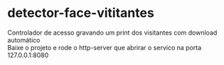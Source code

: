 # detector-face-vititantes
Controlador de acesso gravando um print dos visitantes com download automático                                                
Baixe o projeto e rode o http-server que abrirar o servico na porta  127.0.0.1:8080
